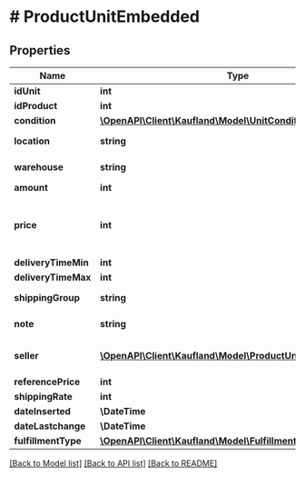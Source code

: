 # # ProductUnitEmbedded

## Properties

Name | Type | Description | Notes
------------ | ------------- | ------------- | -------------
**idUnit** | **int** |  |
**idProduct** | **int** |  |
**condition** | [**\OpenAPI\Client\Kaufland\Model\UnitCondition**](UnitCondition.md) |  |
**location** | **string** | Warehouse location |
**warehouse** | **string** | Warehouse name |
**amount** | **int** |  |
**price** | **int** | Price at which this unit will be offered on Kaufland.de |
**deliveryTimeMin** | **int** |  |
**deliveryTimeMax** | **int** |  |
**shippingGroup** | **string** | Shipping group name |
**note** | **string** | A note for this unit |
**seller** | [**\OpenAPI\Client\Kaufland\Model\ProductUnitEmbeddedSeller**](ProductUnitEmbeddedSeller.md) | Seller pseudonym for the unit |
**referencePrice** | **int** |  |
**shippingRate** | **int** |  |
**dateInserted** | **\DateTime** |  |
**dateLastchange** | **\DateTime** |  |
**fulfillmentType** | [**\OpenAPI\Client\Kaufland\Model\FulfillmentType**](FulfillmentType.md) |  |

[[Back to Model list]](../../README.md#models) [[Back to API list]](../../README.md#endpoints) [[Back to README]](../../README.md)
